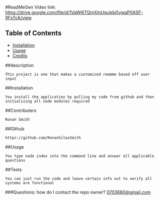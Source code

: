 #ReadMeGen
Video link: https://drive.google.com/file/d/1VaWj6TQmXmUwJebi5ywaP0ASF-9FxTcA/view


## Table of Contents

* [Installation](#installation)
* [Usage](#usage)
* [Credits](#credits)

##description

    This project is one that makes a customized reamme based off user input
    
##Installation

    You install the application by pulling my code from github and then initializing all node modules required
    
##Contributers

    Ronan Smith
    
##Github

    https://github.com/RonanSilasSmith
    
##Usage

    You type node index into the command line and answer all applicable questions
    
##Tests

    You can just run the code and leave certain info out to verify all systems are functional
    
###Questions:
how do I contact the repo owner?
0703680@gmail.com